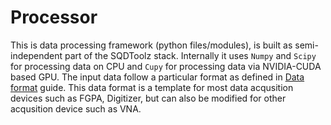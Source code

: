 # Processor

This is data processing framework (python files/modules), is built as semi-independent part of the SQDToolz stack. Internally it uses ```Numpy``` and ```Scipy``` for processing data on CPU and ```Cupy``` for processing data via NVIDIA-CUDA based GPU. The input data follow a particular format as defined in [Data format]() guide. This data format is a template for most data acqusition devices such as FGPA, Digitizer, but can also be modified for other acqusition device such as VNA.
   
